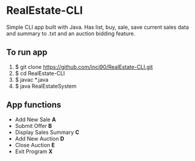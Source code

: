 # RealEstate-CLI
Simple CLI app built with Java. Has list, buy, sale, save current sales data and summary to .txt and an auction bidding feature.

## To run app
1. $ git clone https://github.com/inci90/RealEstate-CLI.git
2. $ cd RealEstate-CLI
2. $ javac *.java
3. $ java RealEstateSystem

## App functions
  * Add New Sale	**A**
  * Submit Offer __B__
  * Display Sales Summary __C__
  * Add New Auction __D__
  * Close Auction __E__
  * Exit Program	__X__

